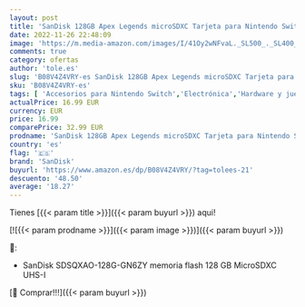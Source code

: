 ```yaml
---
layout: post
title: 'SanDisk 128GB Apex Legends microSDXC Tarjeta para Nintendo Switch  Producto con Licencia de Nintendo'
date: 2022-11-26 22:48:09
image: 'https://m.media-amazon.com/images/I/41Oy2wNFvaL._SL500_._SL400_.jpg'
comments: true
category: ofertas
author: 'tole.es'
slug: 'B08V4Z4VRY-es SanDisk 128GB Apex Legends microSDXC Tarjeta para Nintendo...'
sku: 'B08V4Z4VRY-es'
tags: [ 'Accesorios para Nintendo Switch','Electrónica','Hardware y juegos para Nintendo Switch','Memoria para Nintendo Switch','Videojuegos','nintendo','sandisk','🇪🇸', ]
actualPrice: 16.99 EUR
currency: EUR
price: 16.99
comparePrice: 32.99 EUR
prodname: 'SanDisk 128GB Apex Legends microSDXC Tarjeta para Nintendo Switch  Producto con Licencia de Nintendo'
country: 'es'
flag: '🇪🇸'
brand: 'SanDisk'
buyurl: 'https://www.amazon.es/dp/B08V4Z4VRY/?tag=tolees-21'
descuento: '48.50'
average: '18.27'
---
```


Tienes [{{< param title >}}]({{< param buyurl >}}) aqui!

[![{{< param prodname >}}]({{< param image >}})]({{< param buyurl >}})

🔎:

- SanDisk SDSQXAO-128G-GN6ZY memoria flash 128 GB MicroSDXC UHS-I

[🛒 Comprar!!!]({{< param buyurl >}})
